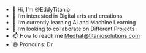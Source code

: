 - 👋 Hi, I’m @EddyTitanio
- 👀 I’m interested in Digital arts and creations
- 🌱 I’m currently learning AI and Machine Learning
- 💞️ I’m looking to collaborate on Different Projects
- 📫 How to reach me Medhat@titaniosolutions.com
- 😄 Pronouns: Dr.


<!---
EddyTitanio/EddyTitanio is a ✨ special ✨ repository because its `README.md` (this file) appears on your GitHub profile.
You can click the Preview link to take a look at your changes.
--->
